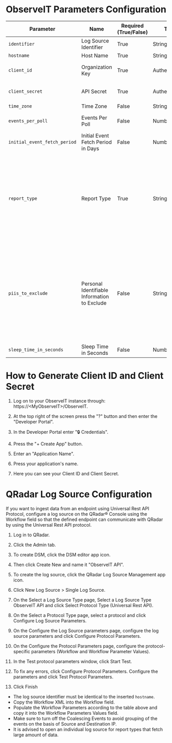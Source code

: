# ObserveIT Parameters Configuration
| Parameter                        | Name                                         | Required (True/False) | Type            | Description                                                                                               | Default Value |
|----------------------------------|----------------------------------------------|-----------------------|-----------------|-----------------------------------------------------------------------------------------------------------|---------------|
| `identifier`                     | Log Source Identifier                        | True                  | String          | The log source identifier to post the events to.                                                          |               |
| `hostname`                       | Host Name                                    | True                  | String          | IP for the instance.                                                                                      | `https://myObserveIT.com` |
| `client_id`                      | Organization Key                             | True                  | Authentication  | Can be received through the Developer Portal by selecting Credentials and pressing the Create App button. |               |
| `client_secret`                  | API Secret                                   | True                  | Authentication  | Can be received through the Developer Portal by selecting Credentials and pressing the Create App button. |               |
| `time_zone`                      | Time Zone                                    | False                 | String          | The timezone used in ObserveIT.                                                                           | `UTC`         |
| `events_per_poll`                | Events Per Poll                              | False                 | Number          | Max number of records to return per poll. Note: a large fetch may cause timeout errors.                   | `100`         |
| `initial_event_fetch_period`     | Initial Event Fetch Period in Days           | False                 | Number          | Number of days in the past from which events will be initially retrieved.                                 | `7`           |
| `report_type`                    | Report Type                                  | True                  | String          | The report type to poll. One of:<br>`alert_v0`,<br>`audit_configuration_v0`,<br>`audit_logins_v0`,<br>`audit_saved_sessions_v0`,<br>`audit_session_playback_v0`,<br>`system_events_v0`,<br>`user_command_activity_with_output_v0`,<br>`user_command_output_stream_v0`,<br>`user_dba_activity_v0`,<br>`user_file_activity_v0`,<br>`user_interface_activity_v0`,<br>`user_messaging_actions_activity_v0`,<br>`user_session_v0`. |               |
| `piis_to_exclude`                | Personal Identifiable Information to Exclude | False                 | String          | Comma-separated list of Personal Identifiable Information (PII) to exclude.                               | `loginName`, `secondaryLoginName`, `endpointName`, `remoteHostName`, `windowTitle`, `accessedUrl`, `domainName`, `secondaryDomainName`, `remoteAddress`, `sqlUserName`, `sessionServerName`, `sessionLoginName`, `savedSessionName`, `operatorUsername`, `operatorDomainName`, `userName`, `machineName` |
| `sleep_time_in_seconds`          | Sleep Time in Seconds                        | False                 | Number          | The downtime for the connector after it is in sync with the server (Min: 0).                              | `20`          |


# How to Generate Client ID and Client Secret
1. Log on to your ObserveIT instance through: https://\<MyObserveIT>/ObserveIT.

2. At the top right of the screen press the "?" button and then enter the "Developer Portal".

3. In the Developer Portal enter "🔒 Credentials".

4. Press the "+ Create App" button.

5. Enter an "Application Name".

6. Press your application's name.

7. Here you can see your Client ID and Client Secret.


# QRadar Log Source Configuration
If you want to ingest data from an endpoint using Universal Rest API Protocol, configure a log source on the QRadar® Console using the Workflow field so that the defined endpoint can communicate with QRadar by using the Universal Rest API protocol.

1. Log in to QRadar.

2. Click the Admin tab.

3. To create DSM, click the DSM editor app icon.

4. Then click Create New and name it "ObserveIT API".

4. To create the log source, click the QRadar Log Source Management app icon.

5. Click New Log Source > Single Log Source.

6. On the Select a Log Source Type page, Select a Log Source Type ObserveIT API and click Select Protocol Type (Universal Rest API).

7. On the Select a Protocol Type page, select a protocol and click Configure Log Source Parameters.

8. On the Configure the Log Source parameters page, configure the log source parameters and click Configure Protocol Parameters.

9. On the Configure the Protocol Parameters page, configure the protocol-specific parameters (Workflow and Workflow Parameter Values).

10. In the Test protocol parameters window, click Start Test.

10. To fix any errors, click Configure Protocol Parameters. Configure the parameters and click Test Protocol Parameters.

11. Click Finish

- The log source identifier must be identical to the inserted `hostname`.
- Copy the Workflow XML into the Workflow field.
- Populate the Workflow Parameters according to the table above and copy it into the Workflow Parameters Values field.
- Make sure to turn off the Coalescing Events to avoid grouping of the events on the basis of Source and Destination IP.
- It is advised to open an individual log source for report types that fetch large amount of data.

